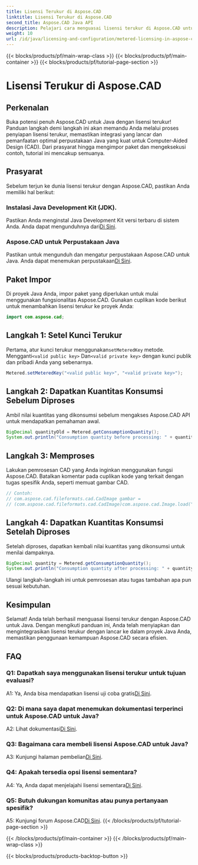 ```yaml
---
title: Lisensi Terukur di Aspose.CAD
linktitle: Lisensi Terukur di Aspose.CAD
second_title: Aspose.CAD Java API
description: Pelajari cara menguasai lisensi terukur di Aspose.CAD untuk Java dengan panduan komprehensif ini. Optimalkan pemrosesan CAD Anda untuk efisiensi dan efektivitas biaya.
weight: 10
url: /id/java/licensing-and-configuration/metered-licensing-in-aspose-cad/
---
```


{{< blocks/products/pf/main-wrap-class >}}
{{< blocks/products/pf/main-container >}}
{{< blocks/products/pf/tutorial-page-section >}}

# Lisensi Terukur di Aspose.CAD

## Perkenalan

Buka potensi penuh Aspose.CAD untuk Java dengan lisensi terukur! Panduan langkah demi langkah ini akan memandu Anda melalui proses penyiapan lisensi terukur, memastikan integrasi yang lancar dan pemanfaatan optimal perpustakaan Java yang kuat untuk Computer-Aided Design (CAD). Dari prasyarat hingga mengimpor paket dan mengeksekusi contoh, tutorial ini mencakup semuanya.

## Prasyarat

Sebelum terjun ke dunia lisensi terukur dengan Aspose.CAD, pastikan Anda memiliki hal berikut:

### Instalasi Java Development Kit (JDK).

 Pastikan Anda menginstal Java Development Kit versi terbaru di sistem Anda. Anda dapat mengunduhnya dari[Di Sini](https://www.oracle.com/java/technologies/javase-downloads.html).

### Aspose.CAD untuk Perpustakaan Java

 Pastikan untuk mengunduh dan mengatur perpustakaan Aspose.CAD untuk Java. Anda dapat menemukan perpustakaan[Di Sini](https://releases.aspose.com/cad/java/).

## Paket Impor

Di proyek Java Anda, impor paket yang diperlukan untuk mulai menggunakan fungsionalitas Aspose.CAD. Gunakan cuplikan kode berikut untuk menambahkan lisensi terukur ke proyek Anda:

```java
import com.aspose.cad;
```

## Langkah 1: Setel Kunci Terukur

 Pertama, atur kunci terukur menggunakan`setMeteredKey` metode. Mengganti`<valid public key>` Dan`<valid private key>` dengan kunci publik dan pribadi Anda yang sebenarnya.

```java
Metered.setMeteredKey("<valid public key>", "<valid private key>");
```

## Langkah 2: Dapatkan Kuantitas Konsumsi Sebelum Diproses

Ambil nilai kuantitas yang dikonsumsi sebelum mengakses Aspose.CAD API untuk mendapatkan pemahaman awal.

```java
BigDecimal quantityOld = Metered.getConsumptionQuantity();
System.out.println("Consumption quantity before processing: " + quantityOld);
```

## Langkah 3: Memproses

Lakukan pemrosesan CAD yang Anda inginkan menggunakan fungsi Aspose.CAD. Batalkan komentar pada cuplikan kode yang terkait dengan tugas spesifik Anda, seperti memuat gambar CAD.

```java
// Contoh:
// com.aspose.cad.fileformats.cad.CadImage gambar =
// (com.aspose.cad.fileformats.cad.CadImage)com.aspose.cad.Image.load("BlockRefDgn.dwg");
```

## Langkah 4: Dapatkan Kuantitas Konsumsi Setelah Diproses

Setelah diproses, dapatkan kembali nilai kuantitas yang dikonsumsi untuk menilai dampaknya.

```java
BigDecimal quantity = Metered.getConsumptionQuantity();
System.out.println("Consumption quantity after processing: " + quantity);
```

Ulangi langkah-langkah ini untuk pemrosesan atau tugas tambahan apa pun sesuai kebutuhan.

## Kesimpulan

Selamat! Anda telah berhasil menguasai lisensi terukur dengan Aspose.CAD untuk Java. Dengan mengikuti panduan ini, Anda telah menyiapkan dan mengintegrasikan lisensi terukur dengan lancar ke dalam proyek Java Anda, memastikan penggunaan kemampuan Aspose.CAD secara efisien.

## FAQ

### Q1: Dapatkah saya menggunakan lisensi terukur untuk tujuan evaluasi?

 A1: Ya, Anda bisa mendapatkan lisensi uji coba gratis[Di Sini](https://releases.aspose.com/).

### Q2: Di mana saya dapat menemukan dokumentasi terperinci untuk Aspose.CAD untuk Java?

 A2: Lihat dokumentasi[Di Sini](https://reference.aspose.com/cad/java/).

### Q3: Bagaimana cara membeli lisensi Aspose.CAD untuk Java?

 A3: Kunjungi halaman pembelian[Di Sini](https://purchase.aspose.com/buy).

### Q4: Apakah tersedia opsi lisensi sementara?

 A4: Ya, Anda dapat menjelajahi lisensi sementara[Di Sini](https://purchase.aspose.com/temporary-license/).

### Q5: Butuh dukungan komunitas atau punya pertanyaan spesifik?

 A5: Kunjungi forum Aspose.CAD[Di Sini](https://forum.aspose.com/c/cad/19).
{{< /blocks/products/pf/tutorial-page-section >}}

{{< /blocks/products/pf/main-container >}}
{{< /blocks/products/pf/main-wrap-class >}}

{{< blocks/products/products-backtop-button >}}
